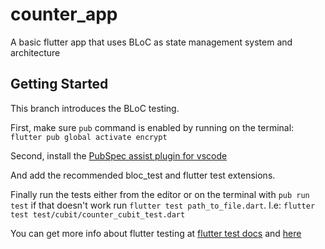 # counter_app

A basic flutter app that uses BLoC as state management system and architecture

## Getting Started

This branch introduces the BLoC testing.

First, make sure `pub` command is enabled by running on the terminal:
`flutter pub global activate encrypt`  

Second, install the [PubSpec assist plugin for vscode](https://marketplace.visualstudio.com/items?itemName=jeroen-meijer.pubspec-assist)

And add the recommended bloc_test and flutter test extensions.

Finally run the tests either from the editor or on the terminal with `pub run test` if that doesn't work run `flutter test path_to_file.dart`. I.e: `flutter test test/cubit/counter_cubit_test.dart`

You can get more info about flutter testing at [flutter test docs](https://pub.dev/packages/test#running-tests) and [here](https://flutter.dev/docs/cookbook/testing/unit/introduction)



